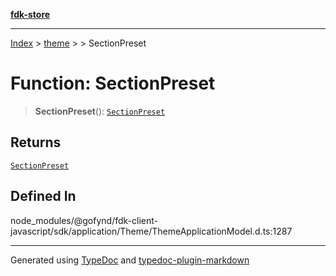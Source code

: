 [**fdk-store**](../../../README.md)
***

[Index](../../../API.md) > [theme](../../README.md) > [<internal>](../README.md) > SectionPreset

# Function: SectionPreset

> **SectionPreset**(): [`SectionPreset`](../type-aliases/type-alias.SectionPreset.md)

## Returns

[`SectionPreset`](../type-aliases/type-alias.SectionPreset.md)

## Defined In

node\_modules/@gofynd/fdk-client-javascript/sdk/application/Theme/ThemeApplicationModel.d.ts:1287

***
Generated using [TypeDoc](https://typedoc.org/) and [typedoc-plugin-markdown](https://www.npmjs.com/package/typedoc-plugin-markdown)
